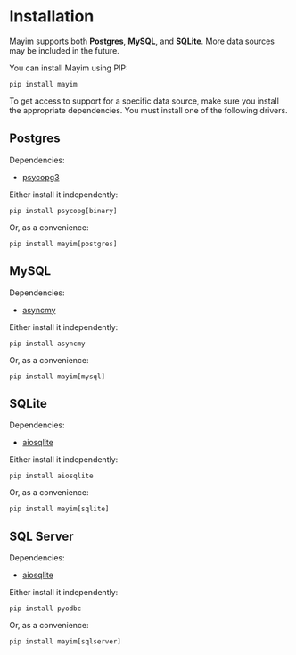# Installation

Mayim supports both **Postgres**, **MySQL**, and **SQLite**. More data sources may be included in the future.

You can install Mayim using PIP:

```
pip install mayim
```

To get access to support for a specific data source, make sure you install the appropriate dependencies. You must
install one of the following drivers.

## Postgres

Dependencies:

- [psycopg3](https://www.psycopg.org/psycopg3/)

Either install it independently:

```
pip install psycopg[binary]
```

Or, as a convenience:

```
pip install mayim[postgres]
```

## MySQL

Dependencies:

- [asyncmy](https://github.com/long2ice/asyncmy)

Either install it independently:

```
pip install asyncmy
```

Or, as a convenience:

```
pip install mayim[mysql]
```

## SQLite

Dependencies:

- [aiosqlite](https://github.com/omnilib/aiosqlite)

Either install it independently:

```
pip install aiosqlite
```

Or, as a convenience:

```
pip install mayim[sqlite]
```

## SQL Server

Dependencies:

- [aiosqlite](https://github.com/mkleehammer/pyodbc)

Either install it independently:

```
pip install pyodbc
```

Or, as a convenience:

```
pip install mayim[sqlserver]
```
